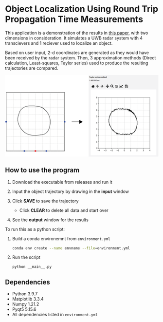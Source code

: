 # Object Localization Using Round Trip Propagation Time Measurements

This application is a demonstration of the results in [this paper](https://ieeexplore.ieee.org/abstract/document/4542689?casa_token=anrYO5PKXesAAAAA:DJEadLwcF02fw9-zX2Jg-g8BGwdtXagcvIczKT7XP-4Uyy-O4Qz8HxzLCEWlTgDNF5FNr3CXeNXl), with two dimensions in consideration. It simulates a UWB radar system with 4 transcievers and 1 reciever used to localize an object.

Based on user input, 2-d coordinates are generated as they would have been received by the radar system. Then, 3 approximation methods (Direct calculation, Least-squares, Taylor series) used to produce the resulting trajectories are compared.

![Screenshot](/assets/readme-img.png)

## How to use the program

1. Download the executable from releases and run it

2. Input the object trajectory by drawing in the **input** window

3. Click **SAVE** to save the trajectory
   
   - Click **CLEAR** to delete all data and start over

4. See the **output** window for the results

To run this as a python script:

1. Build a conda environemnt from `environment.yml`
   
   ```bash
   conda env create --name envname --file=environment.yml
   ```

2. Run the script
   
   ```bash
   python __main__.py
   ```

## Dependencies

- Python 3.9.7
- Matplotlib 3.3.4
- Numpy 1.21.2
- Pyqt5 5.15.6
- All dependencies listed in `environment.yml`
